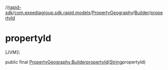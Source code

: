 //[rapid-sdk](../../../../index.md)/[com.expediagroup.sdk.rapid.models](../../index.md)/[PropertyGeography](../index.md)/[Builder](index.md)/[propertyId](property-id.md)

# propertyId

[JVM]\

public final [PropertyGeography.Builder](index.md)[propertyId](property-id.md)([String](https://docs.oracle.com/javase/8/docs/api/java/lang/String.html)propertyId)

